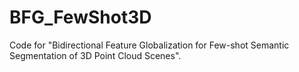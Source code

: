 # BFG_FewShot3D
Code for "Bidirectional Feature Globalization for Few-shot Semantic Segmentation of 3D Point Cloud Scenes".
